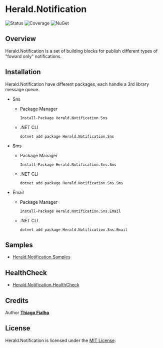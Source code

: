# Herald.Notification

![Status](https://github.com/tcfialho/Herald.Notification/workflows/Herald.Notification/badge.svg) ![Coverage](https://codecov.io/gh/tcfialho/Herald.Notification/branch/master/graph/badge.svg) ![NuGet](https://buildstats.info/nuget/Herald.Notification)

## Overview
Herald.Notification is a set of building blocks for publish different types of "foward only" notifications.

## Installation

Herald.Notification have different packages, each handle a 3rd library message queue.

- Sns
    - Package Manager

        ```
        Install-Package Herald.Notification.Sns
        ```
    - .NET CLI
        ```
        dotnet add package Herald.Notification.Sns
        ```

- Sms
    - Package Manager

        ```
        Install-Package Herald.Notification.Sns.Sms
        ```
    - .NET CLI
        ```
        dotnet add package Herald.Notification.Sns.Sms
        ```

- Email
    - Package Manager

        ```
        Install-Package Herald.Notification.Sns.Email
        ```
    - .NET CLI
        ```
        dotnet add package Herald.Notification.Sns.Email
        ```

## Samples
- [Herald.Notification.Samples](https://github.com/tcfialho/Herald.Notification.Samples)

## HealthCheck
- [Herald.Notification.HealthCheck](https://github.com/tcfialho/Herald.Notification.HealthCheck)

## Credits

Author [**Thiago Fialho**](https://br.linkedin.com/in/thiago-fialho-139ab116)

## License

Herald.Notification is licensed under the [MIT License](LICENSE).